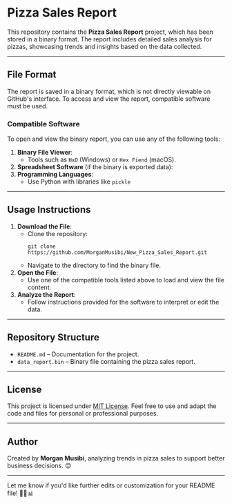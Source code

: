 # Pizza Sales Report

This repository contains the **Pizza Sales Report** project, which has been stored in a binary format. The report includes detailed sales analysis for pizzas, showcasing trends and insights based on the data collected.

---

## File Format
The report is saved in a binary format, which is not directly viewable on GitHub's interface. To access and view the report, compatible software must be used.

### **Compatible Software**
To open and view the binary report, you can use any of the following tools:
1. **Binary File Viewer**:
   - Tools such as `HxD` (Windows) or `Hex Fiend` (macOS).
2. **Spreadsheet Software** (if the binary is exported data):
3. **Programming Languages**:
   - Use Python with libraries like `pickle`

---

## Usage Instructions
1. **Download the File**:
   - Clone the repository:  
     ```
     git clone https://github.com/MorganMusibi/New_Pizza_Sales_Report.git
     ```
   - Navigate to the directory to find the binary file.
2. **Open the File**:
   - Use one of the compatible tools listed above to load and view the file content.
3. **Analyze the Report**:
   - Follow instructions provided for the software to interpret or edit the data.

---

## Repository Structure
- `README.md` – Documentation for the project.
- `data_report.bin` – Binary file containing the pizza sales report.

---

## License
This project is licensed under [MIT License](https://opensource.org/licenses/MIT). Feel free to use and adapt the code and files for personal or professional purposes.

---

## Author
Created by **Morgan Musibi**, analyzing trends in pizza sales to support better business decisions. 😊

---

Let me know if you'd like further edits or customization for your README file! 🚀🍕📊
